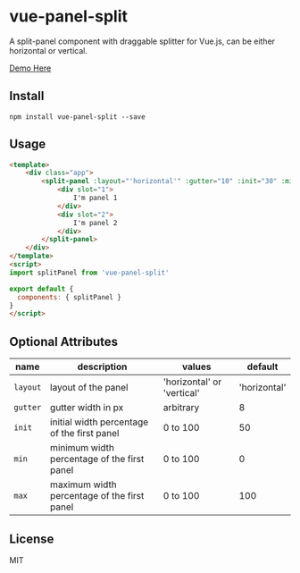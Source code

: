 # vue-panel-split
A split-panel component with draggable splitter for Vue.js, can be either horizontal or vertical.

[Demo Here](https://southpawgoblin.github.io/vue-panel-split/)

## Install
```npm
npm install vue-panel-split --save
```

## Usage
```html
<template>
    <div class="app">
        <split-panel :layout="'horizontal'" :gutter="10" :init="30" :min="10" :max="90">
            <div slot="1">
                I'm panel 1
            </div>
            <div slot="2">
                I'm panel 2
            </div>
        </split-panel>
    </div>
</template>
<script>
import splitPanel from 'vue-panel-split'

export default {
  components: { splitPanel }
}
</script>
```

## Optional Attributes
name | description | values | default
---- | ----------- | ------ | -------
`layout` | layout of the panel | 'horizontal' or 'vertical' | 'horizontal'
`gutter` | gutter width in px | arbitrary | 8
`init` | initial width percentage of the first panel | 0 to 100 | 50
`min` | minimum width percentage of the first panel | 0 to 100 | 0
`max` | maximum width percentage of the first panel | 0 to 100 | 100

## License
MIT

